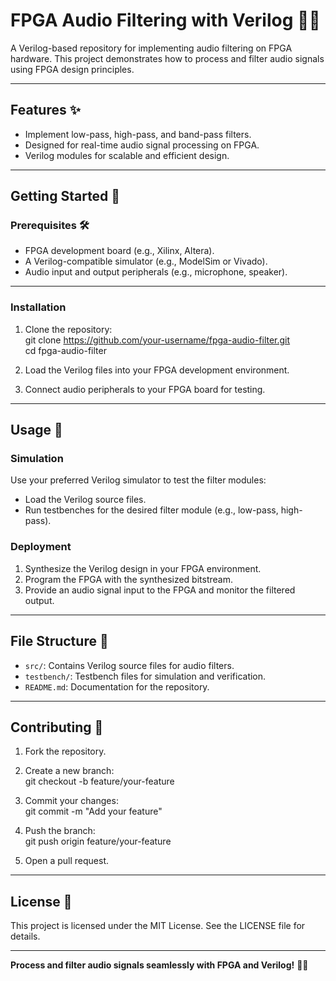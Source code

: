 # FPGA Audio Filtering with Verilog 🎵🔧  

A Verilog-based repository for implementing audio filtering on FPGA hardware. This project demonstrates how to process and filter audio signals using FPGA design principles.

---

## Features ✨  

- Implement low-pass, high-pass, and band-pass filters.  
- Designed for real-time audio signal processing on FPGA.  
- Verilog modules for scalable and efficient design.  

---

## Getting Started 🚀  

### Prerequisites 🛠️  

- FPGA development board (e.g., Xilinx, Altera).  
- A Verilog-compatible simulator (e.g., ModelSim or Vivado).  
- Audio input and output peripherals (e.g., microphone, speaker).  

---

### Installation  

1. Clone the repository:  
git clone https://github.com/your-username/fpga-audio-filter.git  
cd fpga-audio-filter  

2. Load the Verilog files into your FPGA development environment.  

3. Connect audio peripherals to your FPGA board for testing.  

---

## Usage 🔧  

### Simulation  
Use your preferred Verilog simulator to test the filter modules:  
- Load the Verilog source files.  
- Run testbenches for the desired filter module (e.g., low-pass, high-pass).  

### Deployment  
1. Synthesize the Verilog design in your FPGA environment.  
2. Program the FPGA with the synthesized bitstream.  
3. Provide an audio signal input to the FPGA and monitor the filtered output.  

---

## File Structure 📂  

- `src/`: Contains Verilog source files for audio filters.  
- `testbench/`: Testbench files for simulation and verification.  
- `README.md`: Documentation for the repository.  

---

## Contributing 🤝  

1. Fork the repository.  
2. Create a new branch:  
git checkout -b feature/your-feature  

3. Commit your changes:  
git commit -m "Add your feature"  

4. Push the branch:  
git push origin feature/your-feature  

5. Open a pull request.  

---

## License 📝  

This project is licensed under the MIT License. See the LICENSE file for details.

---

**Process and filter audio signals seamlessly with FPGA and Verilog!** 🎵✨  
